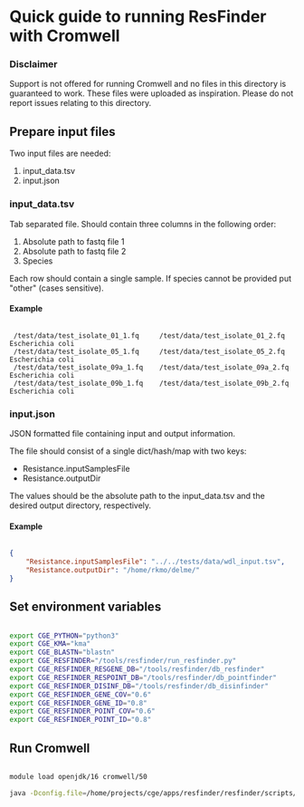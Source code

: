 # Quick guide to running ResFinder with Cromwell

### Disclaimer
Support is not offered for running Cromwell and no files in this directory is
guaranteed to work. These files were uploaded as inspiration. Please do not
report issues relating to this directory.

## Prepare input files

Two input files are needed:
1. input_data.tsv
2. input.json

### input_data.tsv
Tab separated file. Should contain three columns in the following order:
1. Absolute path to fastq file 1
2. Absolute path to fastq file 2
3. Species

Each row should contain a single sample. If species cannot be provided put
"other" (cases sensitive).

#### Example
```

 /test/data/test_isolate_01_1.fq	 /test/data/test_isolate_01_2.fq	Escherichia coli
 /test/data/test_isolate_05_1.fq	 /test/data/test_isolate_05_2.fq	Escherichia coli
 /test/data/test_isolate_09a_1.fq	 /test/data/test_isolate_09a_2.fq	Escherichia coli
 /test/data/test_isolate_09b_1.fq	 /test/data/test_isolate_09b_2.fq	Escherichia coli

```

### input.json
JSON formatted file containing input and output information.

The file should consist of a single dict/hash/map with two keys:
* Resistance.inputSamplesFile
* Resistance.outputDir

The values should be the absolute path to the input_data.tsv and the desired
output directory, respectively.

#### Example

```json

{
    "Resistance.inputSamplesFile": "../../tests/data/wdl_input.tsv",
    "Resistance.outputDir": "/home/rkmo/delme/"
}

```

## Set environment variables

```bash

export CGE_PYTHON="python3"
export CGE_KMA="kma"
export CGE_BLASTN="blastn"
export CGE_RESFINDER="/tools/resfinder/run_resfinder.py"
export CGE_RESFINDER_RESGENE_DB="/tools/resfinder/db_resfinder"
export CGE_RESFINDER_RESPOINT_DB="/tools/resfinder/db_pointfinder"
export CGE_RESFINDER_DISINF_DB="/tools/resfinder/db_disinfinder"
export CGE_RESFINDER_GENE_COV="0.6"
export CGE_RESFINDER_GENE_ID="0.8"
export CGE_RESFINDER_POINT_COV="0.6"
export CGE_RESFINDER_POINT_ID="0.8"

```

## Run Cromwell

```bash

module load openjdk/16 cromwell/50

java -Dconfig.file=/home/projects/cge/apps/resfinder/resfinder/scripts/wdl/computerome.conf -jar /services/tools/cromwell/50/cromwell-50.jar run /home/projects/cge/apps/resfinder/resfinder/scripts/wdl/resfinder.wdl --inputs /home/projects/cge/apps/resfinder/resfinder/scripts/wdl/input.json


```
